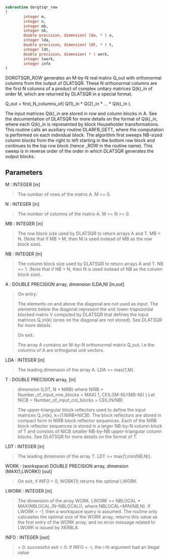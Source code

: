 ```fortran
subroutine dorgtsqr_row
(
        integer m,
        integer n,
        integer mb,
        integer nb,
        double precision, dimension( lda, * ) a,
        integer lda,
        double precision, dimension( ldt, * ) t,
        integer ldt,
        double precision, dimension( * ) work,
        integer lwork,
        integer info
)
```

DORGTSQR_ROW generates an M-by-N real matrix Q_out with
orthonormal columns from the output of DLATSQR. These N orthonormal
columns are the first N columns of a product of complex unitary
matrices Q(k)_in of order M, which are returned by DLATSQR in
a special format.

Q_out = first_N_columns_of( Q(1)_in * Q(2)_in * ... * Q(k)_in ).

The input matrices Q(k)_in are stored in row and column blocks in A.
See the documentation of DLATSQR for more details on the format of
Q(k)_in, where each Q(k)_in is represented by block Householder
transformations. This routine calls an auxiliary routine DLARFB_GETT,
where the computation is performed on each individual block. The
algorithm first sweeps NB-sized column blocks from the right to left
starting in the bottom row block and continues to the top row block
(hence _ROW in the routine name). This sweep is in reverse order of
the order in which DLATSQR generates the output blocks.

## Parameters
M : INTEGER [in]
> The number of rows of the matrix A.  M >= 0.

N : INTEGER [in]
> The number of columns of the matrix A. M >= N >= 0.

MB : INTEGER [in]
> The row block size used by DLATSQR to return
> arrays A and T. MB > N.
> (Note that if MB > M, then M is used instead of MB
> as the row block size).

NB : INTEGER [in]
> The column block size used by DLATSQR to return
> arrays A and T. NB >= 1.
> (Note that if NB > N, then N is used instead of NB
> as the column block size).

A : DOUBLE PRECISION array, dimension (LDA,N) [in,out]
> 
> On entry:
> 
> The elements on and above the diagonal are not used as
> input. The elements below the diagonal represent the unit
> lower-trapezoidal blocked matrix V computed by DLATSQR
> that defines the input matrices Q_in(k) (ones on the
> diagonal are not stored). See DLATSQR for more details.
> 
> On exit:
> 
> The array A contains an M-by-N orthonormal matrix Q_out,
> i.e the columns of A are orthogonal unit vectors.

LDA : INTEGER [in]
> The leading dimension of the array A.  LDA >= max(1,M).

T : DOUBLE PRECISION array, [in]
> dimension (LDT, N * NIRB)
> where NIRB = Number_of_input_row_blocks
> = MAX( 1, CEIL((M-N)/(MB-N)) )
> Let NICB = Number_of_input_col_blocks
> = CEIL(N/NB)
> 
> The upper-triangular block reflectors used to define the
> input matrices Q_in(k), k=(1:NIRB*NICB). The block
> reflectors are stored in compact form in NIRB block
> reflector sequences. Each of the NIRB block reflector
> sequences is stored in a larger NB-by-N column block of T
> and consists of NICB smaller NB-by-NB upper-triangular
> column blocks. See DLATSQR for more details on the format
> of T.

LDT : INTEGER [in]
> The leading dimension of the array T.
> LDT >= max(1,min(NB,N)).

WORK : (workspace) DOUBLE PRECISION array, dimension (MAX(1,LWORK)) [out]
> On exit, if INFO = 0, WORK(1) returns the optimal LWORK.

LWORK : INTEGER [in]
> The dimension of the array WORK.
> LWORK >= NBLOCAL * MAX(NBLOCAL,(N-NBLOCAL)),
> where NBLOCAL=MIN(NB,N).
> If LWORK = -1, then a workspace query is assumed.
> The routine only calculates the optimal size of the WORK
> array, returns this value as the first entry of the WORK
> array, and no error message related to LWORK is issued
> by XERBLA.

INFO : INTEGER [out]
> = 0:  successful exit
> < 0:  if INFO = -i, the i-th argument had an illegal value
